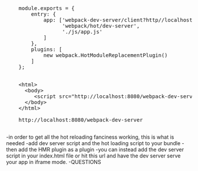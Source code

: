 <section>
    <pre>
    <span class="fragment">
    module.exports = {
        entry: {
            app: [<span class="fragment zoom-in highlight-current-green">'webpack-dev-server/client?http//localhost:8080'</span>,
                  'webpack/hot/dev-server',
                  './js/app.js'
            ]
        },
        plugins: [
            new webpack.HotModuleReplacementPlugin()
        ]
    };
    </span>
    <span class="fragment">
    &lt;html&gt;
      &lt;body&gt;
         &lt;script src="http://localhost:8080/webpack-dev-server.js"> &lt;/script&gt;
      &lt;/body&gt;
    &lt;/html&gt;
    </span>
    <span class="fragment">http://localhost:8080/webpack-dev-server</span>
    </pre>
    <aside class="notes">
        -in order to get all the hot reloading fanciness working, this is what is needed
        -add dev server script and the hot loading script to your bundle
        -then add the HMR plugin as a plugin
        -you can instead add the dev server script in your index.html file or hit this url and have the dev server
        serve your app in iframe mode.
        -QUESTIONS
    </aside>
</section>

